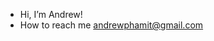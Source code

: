 - Hi, I’m Andrew!
- How to reach me andrewphamit@gmail.com


<!---
Andrew-Pham545/Andrew-Pham545 is a ✨ special ✨ repository because its `README.md` (this file) appears on your GitHub profile.
You can click the Preview link to take a look at your changes.
--->
